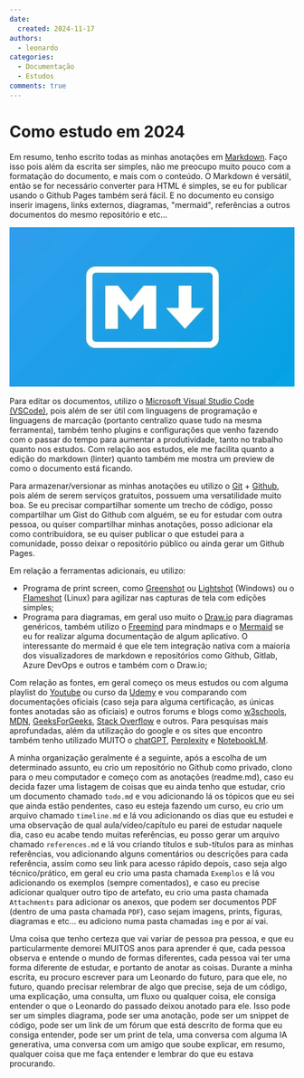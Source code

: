 ```yaml
---
date:
  created: 2024-11-17
authors:
  - leonardo
categories:
  - Documentação
  - Estudos
comments: true
---
```


# Como estudo em 2024

Em resumo, tenho escrito todas as minhas anotações em [Markdown](https://www.markdownguide.org/). Faço isso pois além da escrita ser simples, não me preocupo muito pouco com a formatação do documento, e mais com o conteúdo. O Markdown é versátil, então se for necessário converter para HTML é simples, se eu for publicar usando o Github Pages também será fácil. E no documento eu consigo inserir imagens, links externos, diagramas, "mermaid", referências a outros documentos do mesmo repositório e etc...

<!-- more -->

![Markdown Logo](../../images/blog/markdown_logo.png)

Para editar os documentos, utilizo o [Microsoft Visual Studio Code (VSCode)](https://code.visualstudio.com/), pois além de ser útil com linguagens de programação e linguagens de marcação (portanto centralizo quase tudo na mesma ferramenta), também tenho plugins e configurações que venho fazendo com o passar do tempo para aumentar a produtividade, tanto no trabalho quanto nos estudos. Com relação aos estudos, ele me facilita quanto a edição do markdown (linter) quanto também me mostra um preview de como o documento está ficando.

Para armazenar/versionar as minhas anotações eu utilizo o [Git](https://git-scm.com/) + [Github](https://github.com/), pois além de serem serviços gratuitos, possuem uma versatilidade muito boa. Se eu precisar compartilhar somente um trecho de código, posso compartilhar um Gist do Github com alguém, se eu for estudar com outra pessoa, ou quiser compartilhar minhas anotações, posso adicionar ela como contribuidora, se eu quiser publicar o que estudei para a comunidade, posso deixar o repositório público ou ainda gerar um Github Pages.

Em relação a ferramentas adicionais, eu utilizo:
- Programa de print screen, como [Greenshot](https://getgreenshot.org/) ou [Lightshot](https://app.prntscr.com/pt-br/index.html) (Windows) ou o [Flameshot](https://flameshot.org/) (Linux) para agilizar nas capturas de tela com edições simples;
- Programa para diagramas, em geral uso muito o [Draw.io](https://www.drawio.com/) para diagramas genéricos, também utilizo o [Freemind](https://freemind.sourceforge.io/wiki/index.php/Main_Page) para mindmaps e o [Mermaid](https://mermaid.live) se eu for realizar alguma documentação de algum aplicativo. O interessante do mermaid é que ele tem integração nativa com a maioria dos visualizadores de markdown e repositórios como Github, Gitlab, Azure DevOps e outros e também com o Draw.io;

Com relação as fontes, em geral começo os meus estudos ou com alguma playlist do [Youtube](https://www.youtube.com/) ou curso da [Udemy](https://www.udemy.com/) e vou comparando com documentações oficiais (caso seja para alguma certificação, as únicas fontes anotadas são as oficiais) e outros forums e blogs como [w3schools](https://www.w3schools.com/), [MDN](https://developer.mozilla.org/en-US/), [GeeksForGeeks](https://www.geeksforgeeks.org/), [Stack Overflow](https://stackoverflow.com/) e outros. Para pesquisas mais aprofundadas, além da utilização do google e os sites que encontro também tenho utilizado MUITO o [chatGPT](https://chatgpt.com/), [Perplexity](https://www.perplexity.ai/) e [NotebookLM](https://notebooklm.google.com/).

A minha organização geralmente é a seguinte, após a escolha de um determinado assunto, eu crio um repositório no Github como privado, clono para o meu computador e começo com as anotações (readme.md), caso eu decida fazer uma listagem de coisas que eu ainda tenho que estudar, crio um documento chamado `todo.md` e vou adicionando lá os tópicos que eu sei que ainda estão pendentes, caso eu esteja fazendo um curso, eu crio um arquivo chamado `timeline.md` e lá vou adicionando os dias que eu estudei e uma observação de qual aula/vídeo/capítulo eu parei de estudar naquele dia, caso eu acabe tendo muitas referências, eu posso gerar um arquivo chamado `references.md` e lá vou criando títulos e sub-títulos para as minhas referências, vou adicionando alguns comentários ou descrições para cada referência, assim como seu link para acesso rápido depois, caso seja algo técnico/prático, em geral eu crio uma pasta chamada `Exemplos` e lá vou adicionando os exemplos (sempre comentados), e caso eu precise adicionar qualquer outro tipo de artefato, eu crio uma pasta chamada `Attachments` para adicionar os anexos, que podem ser documentos PDF (dentro de uma pasta chamada `PDF`), caso sejam imagens, prints, figuras, diagramas e etc... eu adiciono numa pasta chamadas `img` e por aí vai.

Uma coisa que tenho certeza que vai variar de pessoa pra pessoa, e que eu particularmente demorei MUITOS anos para aprender é que, cada pessoa observa e entende o mundo de formas diferentes, cada pessoa vai ter uma forma diferente de estudar, e portanto de anotar as coisas. Durante a minha escrita, eu procuro escrever para um Leonardo do futuro, para que ele, no futuro, quando precisar relembrar de algo que precise, seja de um código, uma explicação, uma consulta, um fluxo ou qualquer coisa, ele consiga entender o que o Leonardo do passado deixou anotado para ele. Isso pode ser um simples diagrama, pode ser uma anotação, pode ser um snippet de código, pode ser um link de um fórum que está descrito de forma que eu consiga entender, pode ser um print de tela, uma conversa com alguma IA generativa, uma conversa com um amigo que soube explicar, em resumo, qualquer coisa que me faça entender e lembrar do que eu estava procurando.
